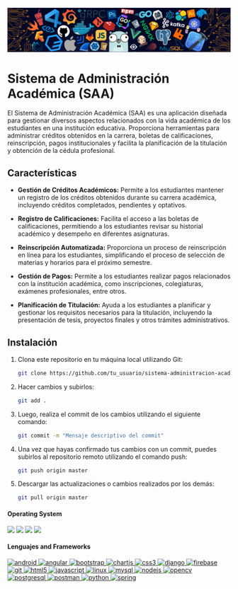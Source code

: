 ![Github Banner](https://github.com/Jaydeep-Yadav/Jaydeep-Yadav/blob/main/banner.png)


# Sistema de Administración Académica (SAA)

El Sistema de Administración Académica (SAA) es una aplicación diseñada para gestionar diversos aspectos relacionados con la vida académica de los estudiantes en una institución educativa. Proporciona herramientas para administrar créditos obtenidos en la carrera, boletas de calificaciones, reinscripción, pagos institucionales y facilita la planificación de la titulación y obtención de la cédula profesional.

## Características

- **Gestión de Créditos Académicos:** Permite a los estudiantes mantener un registro de los créditos obtenidos durante su carrera académica, incluyendo créditos completados, pendientes y optativos.

- **Registro de Calificaciones:** Facilita el acceso a las boletas de calificaciones, permitiendo a los estudiantes revisar su historial académico y desempeño en diferentes asignaturas.

- **Reinscripción Automatizada:** Proporciona un proceso de reinscripción en línea para los estudiantes, simplificando el proceso de selección de materias y horarios para el próximo semestre.

- **Gestión de Pagos:** Permite a los estudiantes realizar pagos relacionados con la institución académica, como inscripciones, colegiaturas, exámenes profesionales, entre otros.

- **Planificación de Titulación:** Ayuda a los estudiantes a planificar y gestionar los requisitos necesarios para la titulación, incluyendo la presentación de tesis, proyectos finales y otros trámites administrativos.

## Instalación

1. Clona este repositorio en tu máquina local utilizando Git:
   ```bash
   git clone https://github.com/tu_usuario/sistema-administracion-academica.git

2. Hacer cambios y subirlos:
   ```bash
   git add .
   
3. Luego, realiza el commit de los cambios utilizando el siguiente comando:
   ```bash
   git commit -m "Mensaje descriptivo del commit"
   
4. Una vez que hayas confirmado tus cambios con un commit, puedes subirlos al repositorio remoto utilizando el comando push:
   ```bash
   git push origin master
   
5. Descargar las actualizaciones o cambios realizados por los demás:
   ```bash
   git pull origin master


<h4> Operating System </h4>
<span>
  <img src="https://img.shields.io/badge/Linux-FCC624?style=for-the-badge&logo=linux&logoColor=black">
  <img src="https://img.shields.io/badge/Ubuntu-E95420?style=for-the-badge&logo=ubuntu&logoColor=white">
  <img src="https://img.shields.io/badge/Windows-0078D6?style=for-the-badge&logo=windows&logoColor=white">
  <img src="https://img.shields.io/badge/Android-3DDC84?style=for-the-badge&logo=android&logoColor=white">
</span>

<h4>Lenguajes and Frameworks</h4>
<p align="left"> <a href="https://developer.android.com" target="_blank" rel="noreferrer"> <img src="https://raw.githubusercontent.com/devicons/devicon/master/icons/android/android-original-wordmark.svg" alt="android" width="40" height="40"/> </a> <a href="https://angular.io" target="_blank" rel="noreferrer"> <img src="https://angular.io/assets/images/logos/angular/angular.svg" alt="angular" width="40" height="40"/> </a> <a href="https://www.arduino.cc/" target="_blank" rel="noreferrer"> <a href="https://getbootstrap.com" target="_blank" rel="noreferrer"> <img src="https://raw.githubusercontent.com/devicons/devicon/master/icons/bootstrap/bootstrap-plain-wordmark.svg" alt="bootstrap" width="40" height="40"/> </a> <a href="https://www.chartjs.org" target="_blank" rel="noreferrer"> <img src="https://www.chartjs.org/media/logo-title.svg" alt="chartjs" width="40" height="40"/> </a> <a href="https://www.w3schools.com/css/" target="_blank" rel="noreferrer"> <img src="https://raw.githubusercontent.com/devicons/devicon/master/icons/css3/css3-original-wordmark.svg" alt="css3" width="40" height="40"/> </a> <a href="https://www.djangoproject.com/" target="_blank" rel="noreferrer"> <img src="https://raw.githubusercontent.com/devicons/devicon/master/icons/django/django-original.svg" alt="django" width="40" height="40"/> </a> <a href="https://firebase.google.com/" target="_blank" rel="noreferrer"> <img src="https://www.vectorlogo.zone/logos/firebase/firebase-icon.svg" alt="firebase" width="40" height="40"/> </a> <a href="https://git-scm.com/" target="_blank" rel="noreferrer"> <img src="https://www.vectorlogo.zone/logos/git-scm/git-scm-icon.svg" alt="git" width="40" height="40"/> </a> <a href="https://www.w3.org/html/" target="_blank" rel="noreferrer"> <img src="https://raw.githubusercontent.com/devicons/devicon/master/icons/html5/html5-original-wordmark.svg" alt="html5" width="40" height="40"/> </a> <a href="https://developer.mozilla.org/en-US/docs/Web/JavaScript" target="_blank" rel="noreferrer"> <img src="https://raw.githubusercontent.com/devicons/devicon/master/icons/javascript/javascript-original.svg" alt="javascript" width="40" height="40"/> </a> <a href="https://www.linux.org/" target="_blank" rel="noreferrer"> <img src="https://raw.githubusercontent.com/devicons/devicon/master/icons/linux/linux-original.svg" alt="linux" width="40" height="40"/> </a> <a href="https://www.mysql.com/" target="_blank" rel="noreferrer"> <img src="https://raw.githubusercontent.com/devicons/devicon/master/icons/mysql/mysql-original-wordmark.svg" alt="mysql" width="40" height="40"/> </a> <a href="https://nodejs.org" target="_blank" rel="noreferrer"> <img src="https://raw.githubusercontent.com/devicons/devicon/master/icons/nodejs/nodejs-original-wordmark.svg" alt="nodejs" width="40" height="40"/> </a><a href="https://opencv.org/" target="_blank" rel="noreferrer"> <img src="https://www.vectorlogo.zone/logos/opencv/opencv-icon.svg" alt="opencv" width="40" height="40"/> </a><a href="https://www.postgresql.org" target="_blank" rel="noreferrer"> <img src="https://raw.githubusercontent.com/devicons/devicon/master/icons/postgresql/postgresql-original-wordmark.svg" alt="postgresql" width="40" height="40"/> </a> <a href="https://postman.com" target="_blank" rel="noreferrer"> <img src="https://www.vectorlogo.zone/logos/getpostman/getpostman-icon.svg" alt="postman" width="40" height="40"/> </a> <a href="https://www.python.org" target="_blank" rel="noreferrer"> <img src="https://raw.githubusercontent.com/devicons/devicon/master/icons/python/python-original.svg" alt="python" width="40" height="40"/> </a> <a href="https://spring.io/" target="_blank" rel="noreferrer"> <img src="https://www.vectorlogo.zone/logos/springio/springio-icon.svg" alt="spring" width="40" height="40"/> </a> </p>
